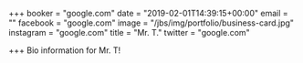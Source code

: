 +++
booker = "google.com"
date = "2019-02-01T14:39:15+00:00"
email = ""
facebook = "google.com"
image = "/jbs/img/portfolio/business-card.jpg"
instagram = "google.com"
title = "Mr. T."
twitter = "google.com"

+++
Bio information for Mr. T!
